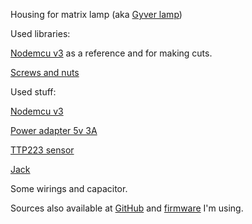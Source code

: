 Housing for matrix lamp (aka [Gyver lamp](https://alexgyver.ru/gyverlamp))

Used libraries:

[Nodemcu v3](https://www.thingiverse.com/thing:1933779) as a reference and for making cuts.

[Screws and nuts](https://www.thingiverse.com/thing:3131126)

Used stuff:

[Nodemcu v3](https://aliexpress.ru/item/32965623530.html)

[Power adapter 5v 3A](https://aliexpress.ru/item/32961533195.html)

[TTP223 sensor](https://aliexpress.ru/item/32788526867.html)

[Jack](https://aliexpress.ru/item/32862730556.html)

Some wirings and capacitor.

Sources also available at [GitHub](https://github.com/top4ek/3d_printing/tree/master/gyver_lamp) and [firmware](https://github.com/CODeRUS/GyverLampCpp) I'm using.
